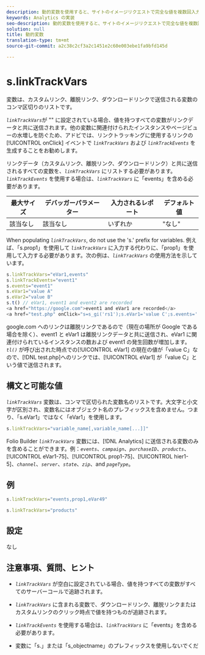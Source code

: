 ```yaml
---
description: 動的変数を使用すると、サイトのイメージリクエストで完全な値を複数回入力することなく、ある変数の値を別の変数にコピーできます。
keywords: Analytics の実装
seo-description: 動的変数を使用すると、サイトのイメージリクエストで完全な値を複数回入力することなく、ある変数の値を別の変数にコピーできます。
solution: null
title: 動的変数
translation-type: tm+mt
source-git-commit: a2c38c2cf3a2c1451e2c60e003ebe1fa9bfd145d

---
```



# s.linkTrackVars

 変数は、カスタムリンク、離脱リンク、ダウンロードリンクで送信される変数のコンマ区切りのリストです。

*`linkTrackVars`*&#x200B;が "" に設定されている場合、値を持つすべての変数がリンクデータと共に送信されます。他の変数に関連付けられたインスタンスやページビューの水増しを防ぐため、アドビでは、リンクトラッキングに使用するリンクの [!UICONTROL onClick] イベントで *`linkTrackVars`* および *`linkTrackEvents`* を生成することをお勧めします。

リンクデータ（カスタムリンク、離脱リンク、ダウンロードリンク）と共に送信されるすべての変数を、*`linkTrackVars`* にリストする必要があります。*`linkTrackEvents`* を使用する場合は、*`linkTrackVars`* に「events」を含める必要があります。

| 最大サイズ | デバッガーパラメーター | 入力されるレポート | デフォルト値 |
|---|---|---|---|
| 該当なし | 該当なし | いずれか | "なし" |

When populating *`linkTrackVars`*, do not use the 's.' prefix for variables. 例えば、「s.prop1」を使用して *`linkTrackVars`* に入力する代わりに、「prop1」を使用して入力する必要があります。次の例は、*`linkTrackVars`* の使用方法を示しています。

```js
s.linkTrackVars="eVar1,events" 
s.linkTrackEvents="event1" 
s.events="event1" 
s.eVar1="value A" 
s.eVar2="value B" 
s.t() // eVar1, event1 and event2 are recorded 
<a href="https://google.com">event1 and eVar1 are recorded</a> 
<a href="test.php" onClick="s=s_gi('rs1');s.eVar1='value C';s.events='';s.tl(this,'o')">eVar1 is recorded</a> 
```

google.com へのリンクは離脱リンクであるので（現在の場所が Google である場合を除く）、event1 と eVar1 は離脱リンクデータと共に送信され、eVar1 に関連付けられているインスタンスの数および event1 の発生回数が増加します。*`tl()`* が呼び出された時点での[!UICONTROL eVar1] の現在の値が「value C」なので、[!DNL test.php]へのリンクでは、[!UICONTROL eVar1] が「value C」という値で送信されます。

## 構文と可能な値

*`linkTrackVars`* 変数は、コンマで区切られた変数名のリストです。大文字と小文字が区別され、変数名にはオブジェクト名のプレフィックスを含めません。つまり、「s.eVar1」ではなく「eVar1」を使用します。

```js
s.linkTrackVars="variable_name[,variable_name[...]]"
```

Folio Builder *`linkTrackVars`* 変数には、[!DNL Analytics] に送信される変数のみを含めることができます。例：*`events`*、*`campaign`*、*`purchaseID`*、*`products`*、[!UICONTROL eVar1-75]、[!UICONTROL prop1-75]、[!UICONTROL hier1-5]、*`channel`*、*`server`*、*`state`*、*`zip`*、and *`pageType`*。

## 例

```js
s.linkTrackVars="events,prop1,eVar49"
```

```js
s.linkTrackVars="products"
```

## 設定

なし

## 注意事項、質問、ヒント

* *`linkTrackVars`* が空白に設定されている場合、値を持つすべての変数がすべてのサーバーコールで追跡されます。
* *`linkTrackVars`* に含まれる変数で、ダウンロードリンク、離脱リンクまたはカスタムリンクのクリック時点で値を持つものが追跡されます。
* *`linkTrackEvents`* を使用する場合は、*`linkTrackVars`* に「events」を含める必要があります。

* 変数に「s.」または「s_objectname」のプレフィックスを使用しないでくだ